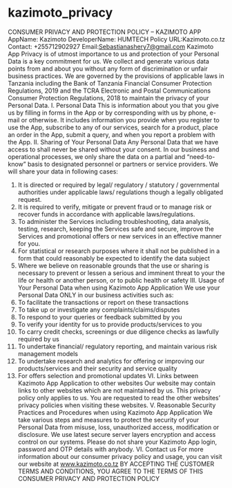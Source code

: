 # kazimoto_privacy
CONSUMER PRIVACY AND PROTECTION POLICY – KAZIMOTO APP
AppName: Kazimoto
DeveloperName: HUMTECH
Policy URL:Kazimoto.co.tz
Contact: +255712902927
Email:Sebastianashery7@gmail.com
Kazimoto App Privacy is of utmost importance to us and protection of your Personal Data is a key 
commitment for us. We collect and generate various data points from and about you without any 
form of discrimination or unfair business practices.
We are governed by the provisions of applicable laws in Tanzania including the Bank of Tanzania 
Financial Consumer Protection Regulations, 2019 and the TCRA Electronic and Postal 
Communications Consumer Protection Regulations, 2018 to maintain the privacy of your Personal 
Data.
I. Personal Data
This is information about you that you give us by filling in forms in the App or by corresponding 
with us by phone, e-mail or otherwise. It includes information you provide when you register to 
use the App, subscribe to any of our services, search for a product, place an order in the App, 
submit a query, and when you report a problem with the App. 
II. Sharing of Your Personal Data
Any Personal Data that we have access to shall never be shared without your consent.
In our business and operational processes, we only share the data on a partial and “need-to-know” 
basis to designated personnel or partners or service providers.
We will share your data in following cases:
1. It is directed or required by legal/ regulatory / statutory / governmental authorities under 
applicable laws/ regulations though a legally obligated request.
2. It is required to verify, mitigate or prevent fraud or to manage risk or recover funds in 
accordance with applicable laws/regulations.
3. To administer the Services including troubleshooting, data analysis, testing, research, keeping 
the Services safe and secure, improve the Services and promotional offers or new services in 
an effective manner for you.
4. For statistical or research purposes where it shall not be published in a form that could 
reasonably be expected to identify the data subject
5. Where we believe on reasonable grounds that the use or sharing is necessary to prevent or 
lessen a serious and imminent threat to your the life or health or another person, or to public 
health or safety
III. Usage of Your Personal Data when using Kazimoto App Application
We use your Personal Data ONLY in our business activities such as:
1. To facilitate the transactions or report on these transactions
2. To take up or investigate any complaints/claims/disputes
3. To respond to your queries or feedback submitted by you
4. To verify your identity for us to provide products/services to you
5. To carry credit checks, screenings or due diligence checks as lawfully required by us
6. To undertake financial/ regulatory reporting, and maintain various risk management models
7. To undertake research and analytics for offering or improving our products/services and their 
security and service quality
8. For offers selection and promotional updates
VI. Links between Kazimoto App Application to other websites
Our website may contain links to other websites which are not maintained by us. This privacy 
policy only applies to us. You are requested to read the other websites’ privacy policies when 
visiting these websites.
V. Reasonable Security Practices and Procedures when using Kazimoto App
Application
We take various steps and measures to protect the security of your Personal Data from misuse, 
loss, unauthorized access, modification or disclosure. We use latest secure server layers encryption 
and access control on our systems. Please do not share your Kazimoto App login, password and 
OTP details with anybody.
VI. Contact us
For more information about our consumer privacy policy and usage, you can visit our website at 
www.kazimoto.co.tz
BY ACCEPTING THE CUSTOMER TERMS AND CONDITIONS, YOU AGREE TO THE 
TERMS OF THIS CONSUMER PRIVACY AND PROTECTION POLICY

